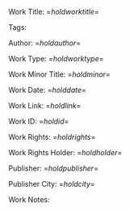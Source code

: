 <?nextrec?>
<?definegroup 1 “=$worktitle$="?>
<?ifendgroup 1 ?>
<?output "../author-works/=$holdworktitle$=.md"?>
Work Title: =$holdworktitle$= 

Tags: 

Author: =$holdauthor$=

Work Type: =$holdworktype$= 

Work Minor Title:  =$holdminor$=

Work Date: =$holddate$=

Work Link: =$holdlink$= 

Work ID:  =$holdid$=

Work Rights:  =$holdrights$=

Work Rights Holder:  =$holdholder$=

Publisher:  =$holdpublisher$=

Publisher City:  =$holdcity$=

Work Notes: 

<?endif?>
<?ifnewgroup 1 ?>
<?set holdworktitle = "=$worktitle$=" ?>
<?set holdauthor  = "" ?>
<?set holdworktype   = "" ?>
<?set holdminor   = "" ?>
<?set holddate   = "" ?>
<?set holdlink   = "" ?>
<?set holdid   = "" ?>
<?set holdrights   = "" ?>
<?set holdholder   = "" ?>
<?set holdpublisher   = "" ?>
<?set holdcity   = "" ?>
<?endif?>
<?if "=$author$=" ?>
<?set holdauthor = "=$author$=" ?>
<?endif?>
<?if "=$worktype$=" ?>
<?set holdworktype = "=$worktype$=" ?>
<?endif?>
<?if "=$workminortitle$=" ?>
<?set holdminor = "=$workminortitle$=" ?>
<?endif?>
<?if "=$date$=" ?>
<?set holddate = "=$date$=" ?>
<?endif?>
<?if "=$worklink$=" ?>
<?set holdlink = "=$worklink$=" ?>
<?endif?>
<?if "=$workid$=" ?>
<?set holdid = "=$workid$=" ?>
<?endif?>
<?if "=$workrights$=" ?>
<?set holdrights = "=$workrights$=" ?>
<?endif?>
<?if "=$workrightsholder$=" ?>
<?set holdholder = "=$workrightsholder$=" ?>
<?endif?>
<?if "=$publisher$=" ?>
<?set holdpublisher = "=$publisher$=" ?>
<?endif?>
<?if "=$publishercity$=" ?>
<?set holdcity = "=$publishercity$=" ?>
<?endif?>
<?loop?>
